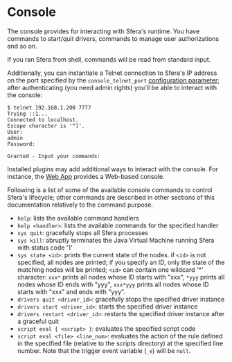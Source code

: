 # Console

The console provides for interacting with Sfera's runtime. You have commands to start/quit drivers, commands to manage user authorizations and so on.

If you ran Sfera from shell, commands will be read from standard input. 

Additionally, you can instantiate a Telnet connection to Sfera's IP address on the port specified by the `console_telnet_port` [configuration parameter](configuration.html#Parameters); after authenticating (you need admin rights) you'll be able to interact with the console:

```
$ telnet 192.168.1.200 7777
Trying ::1...
Connected to localhost.
Escape character is '^]'.
User:
admin
Password:

Granted - Input your commands:
```

Installed plugins may add additional ways to interact with the console. For instance, the [Web App](../apps/cc.sferalabs.sfera.apps.webapp/) provides a Web-based console.

Following is a list of some of the available console commands to control Sfera's lifecycle; other commands are described in other sections of this documentation relatively to the command purpose.

* `help`: lists the available command handlers
* `help <handler>`: lists the available commands for the specified handler
* `sys quit`: gracefully stops all Sfera processes
* `sys kill`: abruptly terminates the Java Virtual Machine running Sfera with status code '1'
* `sys state <id>`: prints the current state of the nodes. if `<id>` is not specified, all nodes are printed; if you specify an ID, only the state of the matching nodes will be printed; `<id>` can contain one wildcard '\*' character: `xxx*` prints all nodes whose ID starts with "xxx", `*yyy` prints all nodes whose ID ends with "yyy", `xxx*yyy` prints all nodes whose ID starts with "xxx" and ends with "yyy".
* `drivers quit <driver_id>`: gracefully stops the specified driver instance
* `drivers start <driver_id>`: starts the specified driver instance
* `drivers restart <driver_id>`: restarts the specified driver instance after a graceful quit
* `script eval { <script> }`: evaluates the specified script code
* `script eval <file> <line_num>`: evaluates the action of the rule defined in the specified file (relative to the scripts directory) at the specified line number. Note that the trigger event variable (`_e`) will be `null`.

